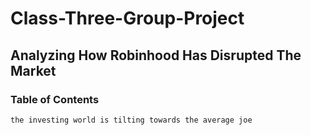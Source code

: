 # Class-Three-Group-Project
## Analyzing How Robinhood Has Disrupted The Market
### Table of Contents
```
the investing world is tilting towards the average joe
```